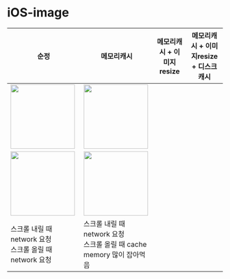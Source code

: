 # iOS-image

|순정|메모리캐시|메모리캐시 + 이미지resize|메모리캐시 + 이미지resize + 디스크캐시|
|---|---|---|---|
|<img width="150px" src="https://user-images.githubusercontent.com/54696445/233754099-28984efa-d7a9-40a3-8c71-2211700e67b4.gif"/>|<img width="150px" src="https://user-images.githubusercontent.com/54696445/233754177-84f76e1d-9d1a-471f-8d0d-e57f4838206c.gif"/>|||
|<img width="150px" src="https://user-images.githubusercontent.com/54696445/233754102-f0896561-9d92-4bdf-95fc-1dcedcdcea88.png"/>|<img width="150px" src="https://user-images.githubusercontent.com/54696445/233754178-c44651a9-b42b-4ab6-89f9-6ee37bbfeb8d.png"/>|||
|스크롤 내릴 때 network 요청<br/>스크롤 올릴 때 network 요청|스크롤 내릴 때 network 요청<br/>스크롤 올릴 때 cache<br/>memory 많이 잡아먹음|||
